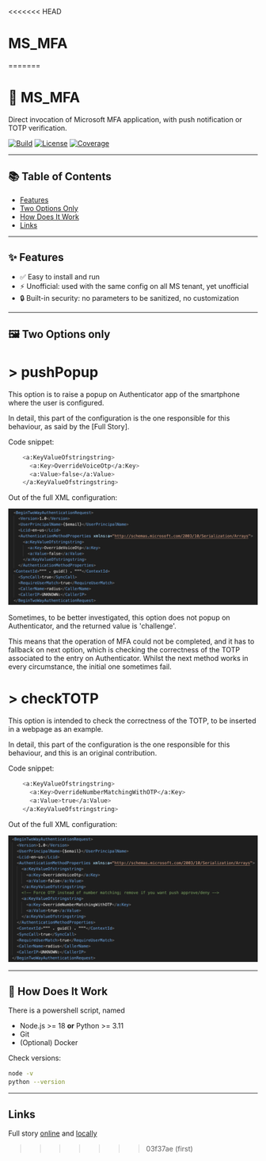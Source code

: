 <<<<<<< HEAD
# MS_MFA
=======
# 🚀 MS_MFA

Direct invocation of Microsoft MFA application, with push notification or TOTP verification.

[![Build](https://img.shields.io/badge/build-passing-brightgreen)](#) 
[![License](https://img.shields.io/badge/license-MIT-blue.svg)](#license)
[![Coverage](https://img.shields.io/badge/coverage-95%25-brightgreen)](#)

---

## 📚 Table of Contents
- [Features](#-features)
- [Two Options Only](#%EF%B8%8F-two-options-onlys)
- [How Does It Work](#-how-does-it-work)
- [Links](#-links)

---

## ✨ Features
- ✅ Easy to install and run
- ⚡ Unofficial: used with the same config on all MS tenant, yet unofficial
- 🔒 Built-in security: no parameters to be sanitized, no customization

---

## 🖼️ Two Options only
<h1>> pushPopup</h1>

This option is to raise a popup on Authenticator app of the smartphone where the user is configured.

In detail, this part of the configuration is the one responsible for this behaviour, as said by the [Full Story].

Code snippet:
```bash
    <a:KeyValueOfstringstring>
      <a:Key>OverrideVoiceOtp</a:Key>
      <a:Value>false</a:Value>
    </a:KeyValueOfstringstring>
```

Out of the full XML configuration:
<p align="center">
  <img src="img/pushPopup.png" alt="Screenshot" width="800">
</p>

Sometimes, to be better investigated, this option does not popup on Authenticator, and the returned value is 'challenge'.

This means that the operation of MFA could not be completed, and it has to fallback on next option, which is checking the correctness of the TOTP associated to the entry on Authenticator.  Whilst the next method works in every circumstance, the initial one sometimes fail.

<h1>> checkTOTP</h1>
This option is intended to check the correctness of the TOTP, to be inserted in a webpage as an example.

In detail, this part of the configuration is the one responsible for this behaviour, and this is an original contribution.

Code snippet:
```bash
    <a:KeyValueOfstringstring>
      <a:Key>OverrideNumberMatchingWithOTP</a:Key>
      <a:Value>true</a:Value>
    </a:KeyValueOfstringstring>
```

Out of the full XML configuration:
<p align="center">
  <img src="img/checkTOTP.png" alt="Screenshot" width="800">
</p>


---

## 🧩 How Does It Work
There is a powershell script, named 
- Node.js >= 18 **or** Python >= 3.11
- Git
- (Optional) Docker

Check versions:
```bash
node -v
python --version
```

---

## Links
Full story [online](https://www.entraneer.com/blog/entra/authentication/transactional-mfa-entra-id) and [locally](docs/fullStory.pdf)
>>>>>>> 03f37ae (first)
